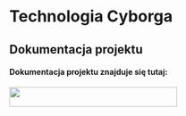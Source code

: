 # Technologia Cyborga

## Dokumentacja projektu

#### Dokumentacja projektu znajduje się tutaj:

<a href="https://docusaurus.wiktormalyska.ovh/" target="_blank">
  <img src="https://img.shields.io/badge/Dokumentacja-kliknij%20tutaj-yellow?style=for-the-badge" width="300" height="35">
</a>